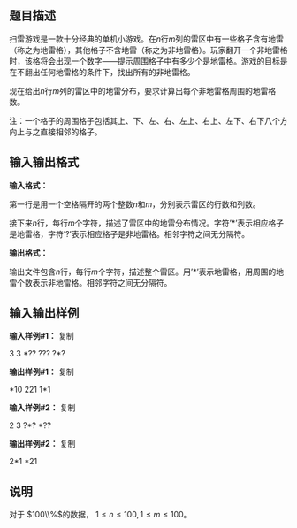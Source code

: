 题目描述
----

扫雷游戏是一款十分经典的单机小游戏。在$n$行$m$列的雷区中有一些格子含有地雷（称之为地雷格），其他格子不含地雷（称之为非地雷格）。玩家翻开一个非地雷格时，该格将会出现一个数字——提示周围格子中有多少个是地雷格。游戏的目标是在不翻出任何地雷格的条件下，找出所有的非地雷格。

现在给出$n$行$m$列的雷区中的地雷分布，要求计算出每个非地雷格周围的地雷格数。

注：一个格子的周围格子包括其上、下、左、右、左上、右上、左下、右下八个方向上与之直接相邻的格子。

输入输出格式
------

**输入格式：**  

第一行是用一个空格隔开的两个整数$n$和$m$，分别表示雷区的行数和列数。

接下来$n$行，每行$m$个字符，描述了雷区中的地雷分布情况。字符’\*’表示相应格子是地雷格，字符’?’表示相应格子是非地雷格。相邻字符之间无分隔符。

**输出格式：**  

输出文件包含$n$行，每行$m$个字符，描述整个雷区。用’\*’表示地雷格，用周围的地雷个数表示非地雷格。相邻字符之间无分隔符。

输入输出样例
------

**输入样例#1：** 复制

3 3
\*??
???
?\*?

**输出样例#1：** 复制

\*10
221
1\*1

**输入样例#2：** 复制

2 3
?\*?
\*??

**输出样例#2：** 复制

2\*1
\*21

说明
--

对于 $100\\%$的数据， $1≤n≤100, 1≤m≤100$。